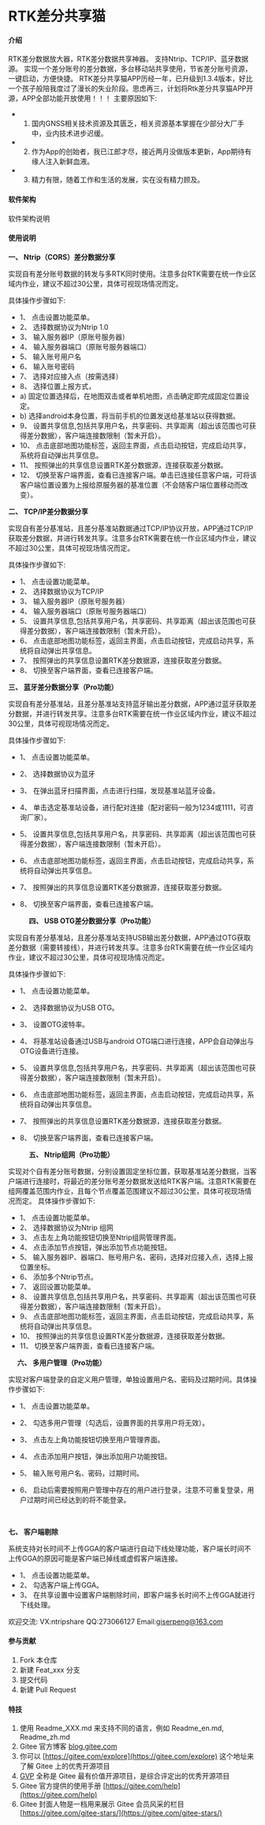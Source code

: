 # RTK差分共享猫

#### 介绍
RTK差分数据放大器，RTK差分数据共享神器。
支持Ntrip、TCP/IP、蓝牙数据源。
实现一个差分账号的差分数据，多台移动站共享使用，节省差分账号资源，一键启动，方便快捷。
RTK差分共享猫APP历经一年，已升级到1.3.4版本，好比一个孩子般陪我度过了漫长的失业阶段。思虑再三，计划将Rtk差分共享猫APP开源，APP全部功能开放使用！！！
主要原因如下:


-  1. 国内GNSS相关技术资源及其匮乏，相关资源基本掌握在少部分大厂手中，业内技术进步迟缓。
-  2. 作为App的创始者，我已江郎才尽，接近两月没做版本更新，App期待有缘人注入新鲜血液。
-  3. 精力有限，随着工作和生活的发展，实在没有精力顾及。


#### 软件架构
软件架构说明


#### 使用说明

 **一、	Ntrip（CORS）差分数据分享** 

实现自有差分账号数据的转发与多RTK同时使用。注意多台RTK需要在统一作业区域内作业，建议不超过30公里，具体可视现场情况而定。
 
具体操作步骤如下:

- 1、	点击设置功能菜单。
- 2、	选择数据协议为Ntrip 1.0
- 3、	输入服务器IP（原账号服务器）
- 4、	输入服务器端口（原账号服务器端口）
- 5、	输入账号用户名
- 6、	输入账号密码
- 7、	选择对应接入点（按需选择）
- 8、	选择位置上报方式，
- a)	固定位置选择后，在地图双击或者单机地图，点击确定即完成固定位置设定。
- b)	选择android本身位置，将当前手机的位置发送给基准站以获得数据。
- 9、	设置共享信息,包括共享用户名，共享密码、共享距离（超出该范围也可获得差分数据），客户端连接数限制（暂未开启）。
- 10、	点击底部地图功能标签，返回主界面，点击启动按钮，完成启动共享，系统将自动弹出共享信息。
- 11、	按照弹出的共享信息设置RTK差分数据源，连接获取差分数据。
- 12、	切换至客户端界面，查看已连接客户端。单击已连接任意客户端，可将该客户端位置设置为上报给原服务器的基准位置（不会随客户端位置移动而改变）。

     
 **二、	TCP/IP差分数据分享** 

实现自有差分基准站，且差分基准站数据通过TCP/IP协议开放，APP通过TCP/IP获取差分数据，并进行转发共享。注意多台RTK需要在统一作业区域内作业，建议不超过30公里，具体可视现场情况而定。
 
具体操作步骤如下:

- 1、	点击设置功能菜单。
- 2、	选择数据协议为TCP/IP
- 3、	输入服务器IP（原账号服务器）
- 4、	输入服务器端口（原账号服务器端口）
- 5、	设置共享信息,包括共享用户名，共享密码、共享距离（超出该范围也可获得差分数据），客户端连接数限制（暂未开启）。
- 6、	点击底部地图功能标签，返回主界面，点击启动按钮，完成启动共享，系统将自动弹出共享信息。
- 7、	按照弹出的共享信息设置RTK差分数据源，连接获取差分数据。
- 8、	切换至客户端界面，查看已连接客户端。


   
 **三、	蓝牙差分数据分享（Pro功能）** 

实现自有差分基准站，且差分基准站支持蓝牙输出差分数据，APP通过蓝牙获取差分数据，并进行转发共享。注意多台RTK需要在统一作业区域内作业，建议不超过30公里，具体可视现场情况而定。
 
具体操作步骤如下:

- 1、	点击设置功能菜单。
- 2、	选择数据协议为蓝牙
- 3、	在弹出蓝牙扫描界面，点击进行扫描，发现基准站蓝牙设备。
- 4、	单击选定基准站设备，进行配对连接（配对密码一般为1234或1111，可咨询厂家）。
- 5、	设置共享信息,包括共享用户名，共享密码、共享距离（超出该范围也可获得差分数据），客户端连接数限制（暂未开启）。
- 6、	点击底部地图功能标签，返回主界面，点击启动按钮，完成启动共享，系统将自动弹出共享信息。
- 7、	按照弹出的共享信息设置RTK差分数据源，连接获取差分数据。
- 8、	切换至客户端界面，查看已连接客户端。


    
 **四、	USB OTG差分数据分享（Pro功能）** 

实现自有差分基准站，且差分基准站支持USB输出差分数据，APP通过OTG获取差分数据（需要转接线），并进行转发共享。注意多台RTK需要在统一作业区域内作业，建议不超过30公里，具体可视现场情况而定。
 
具体操作步骤如下:

- 1、	点击设置功能菜单。
- 2、	选择数据协议为USB OTG。
- 3、	设置OTG波特率。
- 4、	将基准站设备通过USB与android OTG端口进行连接，APP会自动弹出与OTG设备进行连接。
- 5、	设置共享信息,包括共享用户名，共享密码、共享距离（超出该范围也可获得差分数据），客户端连接数限制（暂未开启）。
- 6、	点击底部地图功能标签，返回主界面，点击启动按钮，完成启动共享，系统将自动弹出共享信息。
- 7、	按照弹出的共享信息设置RTK差分数据源，连接获取差分数据。
- 8、	切换至客户端界面，查看已连接客户端。


   
 **五、	Ntrip组网（Pro功能）** 

实现对个自有差分账号数据，分别设置固定坐标位置，获取基准站差分数据，当客户端进行连接时，将最近的差分账号差分数据发送给RTK客户端。注意RTK需要在组网覆盖范围内作业，且每个节点覆盖范围建议不超过30公里，具体可视现场情况而定。
具体操作步骤如下:

- 1、	点击设置功能菜单。
- 2、	选择数据协议为Ntrip 组网
- 3、	点击左上角功能按钮切换至Ntrip组网管理界面。
- 4、	点击添加节点按钮，弹出添加节点功能按钮。
- 5、	输入服务器IP、器端口、账号用户名、密码，选择对应接入点，选择上报位置坐标。
- 6、	添加多个Ntrip节点。
- 7、	返回设置功能菜单。
- 8、	设置共享信息,包括共享用户名，共享密码、共享距离（超出该范围也可获得差分数据），客户端连接数限制（暂未开启）。
- 9、	点击底部地图功能标签，返回主界面，点击启动按钮，完成启动共享，系统将自动弹出共享信息。
- 10、	按照弹出的共享信息设置RTK差分数据源，连接获取差分数据。
- 11、	切换至客户端界面，查看已连接客户端。

 
 
 **六、	多用户管理（Pro功能）** 

实现对客户端登录的自定义用户管理，单独设置用户名、密码及过期时间。具体操作步骤如下:

- 1、	点击设置功能菜单。
- 2、	勾选多用户管理（勾选后，设置界面的共享用户将无效）。
- 3、	点击左上角功能按钮切换至用户管理界面。
- 4、	点击添加用户按钮，弹出添加用户功能按钮。
- 5、	输入账号用户名、密码，过期时间。
- 6、	启动后需要按照用户管理中存在的用户进行登录，注意不可重复登录，用户过期时间已经达到的将不能登录。

    

 **七、	客户端剔除** 

系统支持对长时间不上传GGA的客户端进行自动下线处理功能，客户端长时间不上传GGA的原因可能是客户端已掉线或虚假客户端连接。

- 1、	点击设置功能菜单。
- 2、	勾选客户端上传GGA。
- 3、	在共享设置中设置客户端剔除时间，即客户端多长时间不上传GGA就进行下线处理。

欢迎交流:
 VX:ntripshare
 QQ:273066127
 Email:giserpeng@163.com

#### 参与贡献

1.  Fork 本仓库
2.  新建 Feat_xxx 分支
3.  提交代码
4.  新建 Pull Request


#### 特技

1.  使用 Readme\_XXX.md 来支持不同的语言，例如 Readme\_en.md, Readme\_zh.md
2.  Gitee 官方博客 [blog.gitee.com](https://blog.gitee.com)
3.  你可以 [https://gitee.com/explore](https://gitee.com/explore) 这个地址来了解 Gitee 上的优秀开源项目
4.  [GVP](https://gitee.com/gvp) 全称是 Gitee 最有价值开源项目，是综合评定出的优秀开源项目
5.  Gitee 官方提供的使用手册 [https://gitee.com/help](https://gitee.com/help)
6.  Gitee 封面人物是一档用来展示 Gitee 会员风采的栏目 [https://gitee.com/gitee-stars/](https://gitee.com/gitee-stars/)
